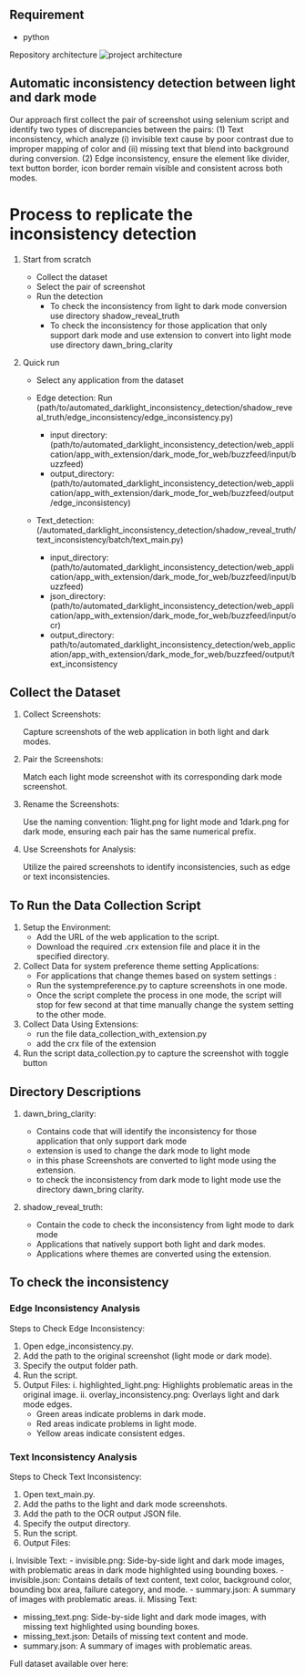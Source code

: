 ## Requirement 
- python 

Repository architecture
![project architecture](/Users/shwetakc/automatic_inconsistency_detection/directory.png)

## Automatic inconsistency detection between light and dark mode 
Our approach first collect the pair of screenshot using selenium script and 
identify two types of discrepancies between the pairs:
(1) Text inconsistency, which analyze (i) invisible text cause by poor contrast due to improper mapping of color and
(ii) missing text that blend into background during conversion. 
(2) Edge inconsistency, ensure the element like divider, text button border, icon border remain visible and consistent across both modes. 


# Process to replicate the inconsistency detection 
1. Start from scratch 
   - Collect the dataset 
   - Select the pair of screenshot 
   - Run the detection 
     - To check the inconsistency from light to dark mode conversion use directory shadow_reveal_truth
     - To check the inconsistency for those application that only support dark mode and use extension to convert into light mode use directory dawn_bring_clarity 
     
2. Quick run
   - Select any application from the dataset 
   - Edge detection: Run (path/to/automated_darklight_inconsistency_detection/shadow_reveal_truth/edge_inconsistency/edge_inconsistency.py)
   
     - input directory: (path/to/automated_darklight_inconsistency_detection/web_application/app_with_extension/dark_mode_for_web/buzzfeed/input/buzzfeed)
     - output_directory: (path/to/automated_darklight_inconsistency_detection/web_application/app_with_extension/dark_mode_for_web/buzzfeed/output/edge_inconsistency)
     
   - Text_detection: (/automated_darklight_inconsistency_detection/shadow_reveal_truth/text_inconsistency/batch/text_main.py)
     - input_directory:  (path/to/automated_darklight_inconsistency_detection/web_application/app_with_extension/dark_mode_for_web/buzzfeed/input/buzzfeed)
     - json_directory:  (path/to/automated_darklight_inconsistency_detection/web_application/app_with_extension/dark_mode_for_web/buzzfeed/input/ocr)
     - output_directory: path/to/automated_darklight_inconsistency_detection/web_application/app_with_extension/dark_mode_for_web/buzzfeed/output/text_inconsistency



## Collect the Dataset

1. Collect Screenshots:

   Capture screenshots of the web application in both light and dark modes.
    
2. Pair the Screenshots:
   
    Match each light mode screenshot with its corresponding dark mode screenshot.
   
3. Rename the Screenshots:
   
    Use the naming convention: 1light.png for light mode and 1dark.png for dark mode, ensuring each pair has the same numerical prefix.
   
4. Use Screenshots for Analysis:
   
    Utilize the paired screenshots to identify inconsistencies, such as edge or text inconsistencies.

## To Run the Data Collection Script
1. Setup the Environment:
    - Add the URL of the web application to the script. 
    - Download the required .crx extension file and place it in the specified directory.
2. Collect Data for system preference theme setting Applications:
   - For applications that change themes based on system settings :
   - Run the systempreference.py to capture screenshots in one mode.
   - Once the script complete the process in one mode, the script will stop for few second at that time manually change the system setting to the other mode.
3. Collect Data Using Extensions:
   - run the file data_collection_with_extension.py
   - add the crx file of the extension
4. Run the script data_collection.py to capture the screenshot with toggle button


## Directory Descriptions
1. dawn_bring_clarity:
   -  Contains code that will identify the inconsistency for those application that only support dark mode 
   - extension is used to change the dark mode to light mode 
   - in this phase Screenshots are converted to light mode using the extension.
   - to check the inconsistency from dark mode to light mode use the directory dawn_bring clarity.


2. shadow_reveal_truth:
    - Contain the code to check the inconsistency from light mode to dark mode
    - Applications that natively support both light and dark modes.
    - Applications where themes are converted using the extension.

## To check the inconsistency 

### Edge Inconsistency Analysis
Steps to Check Edge Inconsistency:
1. Open edge_inconsistency.py.
2. Add the path to the original screenshot (light mode or dark mode).
3. Specify the output folder path.
4. Run the script.
5. Output Files:
i. highlighted_light.png: Highlights problematic areas in the original image.
ii. overlay_inconsistency.png: Overlays light and dark mode edges.
   - Green areas indicate problems in dark mode.
   - Red areas indicate problems in light mode.
   - Yellow areas indicate consistent edges.
   
### Text Inconsistency Analysis
   Steps to Check Text Inconsistency:

1. Open text_main.py.
2. Add the paths to the light and dark mode screenshots.
3. Add the path to the OCR output JSON file.
4. Specify the output directory.
5. Run the script. 
6. Output Files:

i. Invisible Text:
    - invisible.png: Side-by-side light and dark mode images, with problematic areas in dark mode highlighted using bounding boxes.
    - invisible.json: Contains details of text content, text color, background color, bounding box area, failure category, and mode.
    - summary.json: A summary of images with problematic areas.
ii. Missing Text:
- missing_text.png: Side-by-side light and dark mode images, with missing text highlighted using bounding boxes.
- missing_text.json: Details of missing text content and mode.
- summary.json: A summary of images with problematic areas.


Full dataset available over here: 